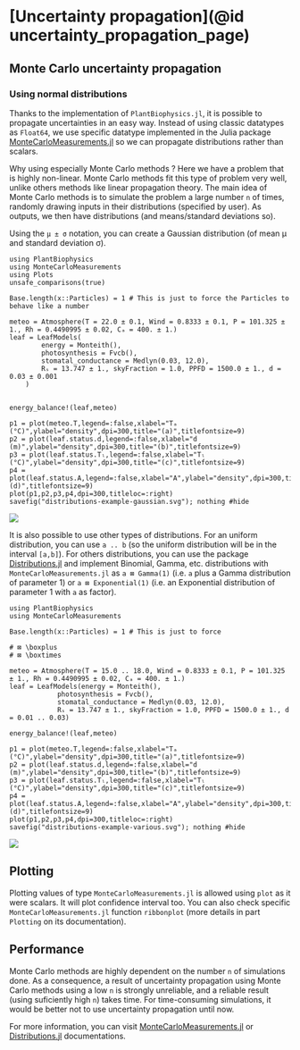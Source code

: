 # [Uncertainty propagation](@id uncertainty_propagation_page)

## Monte Carlo uncertainty propagation

### Using normal distributions

Thanks to the implementation of `PlantBiophysics.jl`, it is possible to propagate uncertainties in an easy way. Instead of using classic datatypes as `Float64`, we use specific datatype implemented in the Julia package [MonteCarloMeasurements.jl](https://github.com/baggepinnen/MonteCarloMeasurements.jl) so we can propagate distributions rather than scalars.

Why using especially Monte Carlo methods ? Here we have a problem that is highly non-linear. Monte Carlo methods fit this type of problem very well, unlike others methods like linear propagation theory. The main idea of Monte Carlo methods is to simulate the problem a large number `n` of times, randomly drawing inputs in their distributions (specified by user). As outputs, we then have distributions (and means/standard deviations so).

Using the `μ ± σ` notation, you can create a Gaussian distribution (of mean μ and standard deviation σ).

```@example 1
using PlantBiophysics
using MonteCarloMeasurements
using Plots
unsafe_comparisons(true)

Base.length(x::Particles) = 1 # This is just to force the Particles to behave like a number

meteo = Atmosphere(T = 22.0 ± 0.1, Wind = 0.8333 ± 0.1, P = 101.325 ± 1., Rh = 0.4490995 ± 0.02, Cₐ = 400. ± 1.)
leaf = LeafModels(
        energy = Monteith(),
        photosynthesis = Fvcb(),
        stomatal_conductance = Medlyn(0.03, 12.0),
        Rₛ = 13.747 ± 1., skyFraction = 1.0, PPFD = 1500.0 ± 1., d = 0.03 ± 0.001
    )


energy_balance!(leaf,meteo)

p1 = plot(meteo.T,legend=:false,xlabel="Tₐ (°C)",ylabel="density",dpi=300,title="(a)",titlefontsize=9)
p2 = plot(leaf.status.d,legend=:false,xlabel="d (m)",ylabel="density",dpi=300,title="(b)",titlefontsize=9)
p3 = plot(leaf.status.Tₗ,legend=:false,xlabel="Tₗ (°C)",ylabel="density",dpi=300,title="(c)",titlefontsize=9)
p4 = plot(leaf.status.A,legend=:false,xlabel="A",ylabel="density",dpi=300,title="(d)",titlefontsize=9)
plot(p1,p2,p3,p4,dpi=300,titleloc=:right)
savefig("distributions-example-gaussian.svg"); nothing #hide
```

![](distributions-example-gaussian.svg)

It is also possible to use other types of distributions. For an uniform distribution, you can use `a .. b` (so the uniform distribution will be in the interval `[a,b]`).  For others distributions, you can use the package [Distributions.jl](https://github.com/JuliaStats/Distributions.jl) and implement Binomial, Gamma, etc. distributions with `MonteCarloMeasurements.jl` as `a ⊠ Gamma(1)` (i.e. `a` plus a Gamma distribution of parameter 1) or `a ⊠ Exponential(1)` (i.e. an Exponential distribution of parameter 1 with `a` as factor).

```@example 1
using PlantBiophysics
using MonteCarloMeasurements

Base.length(x::Particles) = 1 # This is just to force

# ⊠ \boxplus
# ⊠ \boxtimes

meteo = Atmosphere(T = 15.0 .. 18.0, Wind = 0.8333 ± 0.1, P = 101.325 ± 1., Rh = 0.4490995 ± 0.02, Cₐ = 400. ± 1.)
leaf = LeafModels(energy = Monteith(),
            photosynthesis = Fvcb(),
            stomatal_conductance = Medlyn(0.03, 12.0),
            Rₛ = 13.747 ± 1., skyFraction = 1.0, PPFD = 1500.0 ± 1., d = 0.01 .. 0.03)

energy_balance!(leaf,meteo)

p1 = plot(meteo.T,legend=:false,xlabel="Tₐ (°C)",ylabel="density",dpi=300,title="(a)",titlefontsize=9)
p2 = plot(leaf.status.d,legend=:false,xlabel="d (m)",ylabel="density",dpi=300,title="(b)",titlefontsize=9)
p3 = plot(leaf.status.Tₗ,legend=:false,xlabel="Tₗ (°C)",ylabel="density",dpi=300,title="(c)",titlefontsize=9)
p4 = plot(leaf.status.A,legend=:false,xlabel="A",ylabel="density",dpi=300,title="(d)",titlefontsize=9)
plot(p1,p2,p3,p4,dpi=300,titleloc=:right)
savefig("distributions-example-various.svg"); nothing #hide
```

![](distributions-example-various.svg)


## Plotting

Plotting values of type `MonteCarloMeasurements.jl` is allowed using `plot` as it were scalars. It will plot confidence interval too. You can also check specific `MonteCarloMeasurements.jl` function `ribbonplot` (more details in part `Plotting` on its documentation).

## Performance

Monte Carlo methods are highly dependent on the number `n` of simulations done. As a consequence, a result of uncertainty propagation using Monte Carlo methods using a low `n` is strongly unreliable, and a reliable result (using suficiently high `n`) takes time. For time-consuming simulations, it would be better not to use uncertainty propagation until now.

For more information, you can visit [MonteCarloMeasurements.jl](https://github.com/baggepinnen/MonteCarloMeasurements.jl) or [Distributions.jl](https://github.com/JuliaStats/Distributions.jl) documentations.
